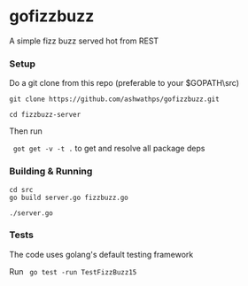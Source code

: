 # gofizzbuzz
A simple fizz buzz served hot from REST


### Setup

Do a git clone from this repo (preferable to your $GOPATH\src)

```
git clone https://github.com/ashwathps/gofizzbuzz.git

cd fizzbuzz-server

```
Then run

` got get -v -t .` to get and resolve all package deps

### Building & Running

```
cd src
go build server.go fizzbuzz.go

./server.go

```

### Tests
The code uses golang's default testing framework

Run ` go test -run TestFizzBuzz15`

